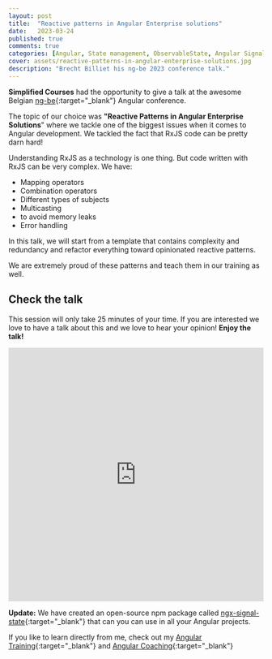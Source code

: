```yaml
---
layout: post
title:  "Reactive patterns in Angular Enterprise solutions"
date:   2023-03-24
published: true
comments: true
categories: [Angular, State management, ObservableState, Angular Signals, ngx-signal-state]
cover: assets/reactive-patterns-in-angular-enterprise-solutions.jpg
description: "Brecht Billiet his ng-be 2023 conference talk."
---
```


**Simplified Courses** had the opportunity to give a talk at the awesome Belgian [ng-be](https://ng-be.org/){:target="_blank"} Angular conference.

The topic of our choice was **"Reactive Patterns in Angular Enterprise Solutions**" where we tackle one of the biggest issues when it comes to Angular development.
We tackled the fact that RxJS code can be pretty darn hard!

Understanding RxJS as a technology is one thing.
But code written with RxJS can be very complex.
We have:
- Mapping operators
- Combination operators
- Different types of subjects
- Multicasting
- to avoid memory leaks
- Error handling

In this talk, we will start from a template that contains complexity and redundancy and refactor everything toward opinionated reactive patterns.

We are extremely proud of these patterns and teach them in our training as well.

## Check the talk

This session will only take 25 minutes of your time. If you are interested we love to have a talk about this and we love to hear your opinion! **Enjoy the talk!**

<iframe width="100%" height="500" src="https://www.youtube.com/embed/58h_w7PzNtM" title="YouTube video player" frameborder="0" allow="accelerometer; autoplay; clipboard-write; encrypted-media; gyroscope; picture-in-picture; web-share" allowfullscreen></iframe>

**Update:**
We have created an open-source npm package called [ngx-signal-state](https://github.com/simplifiedcourses/ngx-signal-state){:target="_blank"} that can you can use in all your Angular projects.


If you like to learn directly from me, check out my [Angular Training](https://www.simplified.courses/angular-training){:target="_blank"} and [Angular Coaching](https://www.simplified.courses/angular-coaching){:target="_blank"}